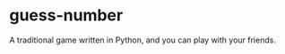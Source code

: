 guess-number
============

A traditional game written in Python, and you can play with your friends.

